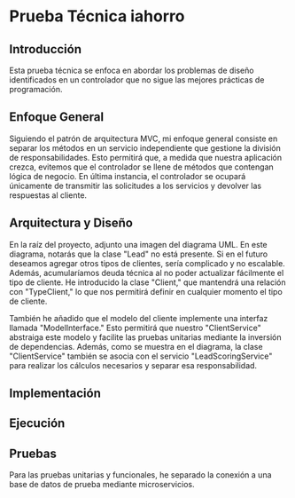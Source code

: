# Prueba Técnica iahorro

## Introducción
Esta prueba técnica se enfoca en abordar los problemas de diseño identificados en un controlador que no sigue las mejores prácticas de programación.

## Enfoque General
Siguiendo el patrón de arquitectura MVC, mi enfoque general consiste en separar los métodos en un servicio independiente que gestione la división de responsabilidades. Esto permitirá que, a medida que nuestra aplicación crezca, evitemos que el controlador se llene de métodos que contengan lógica de negocio. En última instancia, el controlador se ocupará únicamente de transmitir las solicitudes a los servicios y devolver las respuestas al cliente.

## Arquitectura y Diseño
En la raíz del proyecto, adjunto una imagen del diagrama UML. En este diagrama, notarás que la clase "Lead" no está presente. Si en el futuro deseamos agregar otros tipos de clientes, sería complicado y no escalable. Además, acumularíamos deuda técnica al no poder actualizar fácilmente el tipo de cliente. He introducido la clase "Client," que mantendrá una relación con "TypeClient," lo que nos permitirá definir en cualquier momento el tipo de cliente.

También he añadido que el modelo del cliente implemente una interfaz llamada "ModelInterface." Esto permitirá que nuestro "ClientService" abstraiga este modelo y facilite las pruebas unitarias mediante la inversión de dependencias. Además, como se muestra en el diagrama, la clase "ClientService" también se asocia con el servicio "LeadScoringService" para realizar los cálculos necesarios y separar esa responsabilidad.

## Implementación


## Ejecución


## Pruebas
Para las pruebas unitarias y funcionales, he separado la conexión a una base de datos de prueba mediante microservicios.